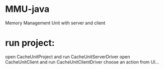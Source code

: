 # MMU-java
Memory Management Unit with server and client
# run project:
open CacheUnitProject and run CacheUnitServerDriver
open CacheUnitClient and run CacheUnitClientDriver
choose an action from UI...
